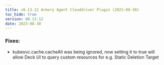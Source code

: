 ```yaml
---
title: v0.13.12 Armory Agent Clouddriver Plugin (2023-08-30)
toc_hide: true
version: 00.13.12
date: 2023-08-30
---
```


### Fixes:
* kubesvc.cache.cacheAll was being ignored, now setting it to true will allow Deck UI to query custom resources for e.g. Static Deletion Target
